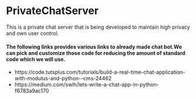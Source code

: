 # PrivateChatServer
This is a private chat server that is being developed to maintain high privacy and own user control.
<h4>
The following links provides various links to already made chat bot.We can pick and customize those code for reducing the amount of standard code which we will use.
</h4>
<ul><li>https://code.tutsplus.com/tutorials/build-a-real-time-chat-application-with-modulus-and-python--cms-24462</li>
  <li>https://medium.com/swlh/lets-write-a-chat-app-in-python-f6783a9ac170</li>
</ul>
